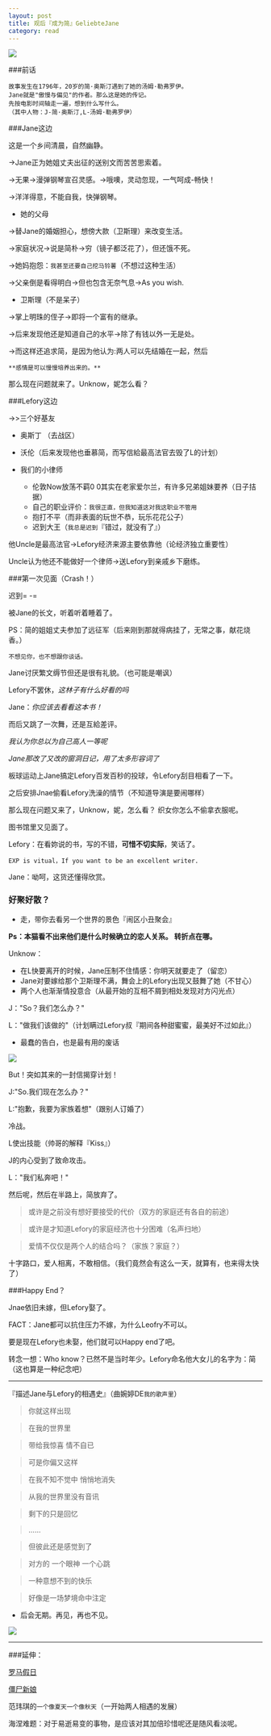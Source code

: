 ```yaml
---
layout: post
title: 观后『成为简』GeliebteJane
category: read
---
```


<img class="cover" src="/images/2014/10/read/BeJane/211c087d6277f9f2ff8fb.jpg" />

###前话

```
故事发生在1796年，20岁的简·奥斯汀遇到了她的汤姆·勒弗罗伊。
Jane就是"傲慢与偏见"的作者。那么这是她的传记。
先按电影时间轴走一遍，想到什么写什么。
（其中人物：J-简·奥斯汀,L-汤姆·勒弗罗伊）
```
###Jane这边

这是一个乡间清晨，自然幽静。

->Jane正为她姐丈夫出征的送别文而苦苦思索着。

->无果->漫弹钢琴宣召灵感。->哦噢，灵动忽现，一气呵成-畅快！

->洋洋得意，不能自我，快弹钢琴。

- 她的父母

->替Jane的婚姻担心，想傍大款（卫斯理）来改变生活。

->家庭状况->说是简朴->穷（镜子都泛花了），但还饿不死。

->她妈抱怨：`我甚至还要自己挖马铃薯`（不想过这种生活）

->父亲倒是看得明白->但也包含无奈气息->As you wish.

- 卫斯理（不是呆子）

->掌上明珠的侄子->即将一个富有的继承。

->后来发现他还是知道自己的水平->除了有钱以外一无是处。

->而这样还追求简，是因为他认为:两人可以先结婚在一起，然后

`**感情是可以慢慢培养出来的。**`

那么现在问题就来了。Unknow，妮怎么看？

###Lefory这边

->>三个好基友

- 奥斯丁 （去战区） 
- 沃伦（后来发现他也垂慕简，而写信給最高法官去毁了L的计划）

- 我们的小律师
  - 伦敦Now放荡不羁0 0其实在老家爱尔兰，有许多兄弟姐妹要养（日子拮据）
  - 自己的职业评价：`我很正直，但我知道这对我这职业不管用`
  - 抱打不平（而非表面的玩世不恭，玩乐花花公子）
  - 迟到大王（`我总是迟到`『错过，就没有了』）

他Uncle是最高法官->Lefory经济来源主要依靠他（论经济独立重要性）

Uncle认为他还不能做好一个律师->送Lefory到亲戚乡下磨练。

###第一次见面（Crash！）

迟到= -=

被Jane的长文，听着听着睡着了。

PS：简的姐姐丈夫参加了远征军（后来刚到那就得病挂了，无常之事，献花烧香。）

`不想见你，也不想跟你谈话。`

Jane讨厌繁文缛节但还是很有礼貌。（也可能是嘲讽）

Lefory不罢休，*这林子有什么好看的吗*

Jane：*你应该去看看这本书！*

而后又跳了一次舞，还是互給差评。

*我认为你总以为自己高人一等呢*

*Jane那改了又改的窗洞日记，用了太多形容词了*

板球运动上Jane搞定Lefory百发百秒的投球，令Lefory刮目相看了一下。   

之后安排Jnae偷看Lefory洗澡的情节（不知道导演是要闹哪样）

那么现在问题又来了，Unknow，妮，怎么看？ 织女你怎么不偷拿衣服呢。

图书馆里又见面了。

Lefory：在看妳说的书，写的不错，**可惜不切实际**，笑话了。

`EXP is vitual，If you want to be an excellent writer.`

Jane：呦呵，这货还懂得欣赏。 

### 好聚好散？

- 走，带你去看另一个世界的景色『闹区小丑聚会』

**Ps：本猫看不出来他们是什么时候确立的恋人关系。**
**转折点在哪。**

Unknow：

- 在L快要离开的时候，Jane压制不住情感：你明天就要走了（留恋）
- Jane对要嫁给那个卫斯理不满，舞会上的Lefory出现又鼓舞了她（不甘心）
- 两个人也渐渐情投意合（从最开始的互相不屑到相处发现对方闪光点）

J："So？我们怎么办？"

L："做我们该做的"（计划瞒过Lefory叔『期间各种甜蜜蜜，最美好不过如此』）

- 最蠢的告白，也是最有用的废话

<img class="cover" src="/images/2014/10/read/BeJane/201410072222518.jpg" />

But！突如其来的一封信揭穿计划！

J:"So.我们现在怎么办？"

L:"抱歉，我要为家族着想"（跟别人订婚了）

冷战。

L使出技能（帅哥的解释『Kiss』）

J的内心受到了致命攻击。

L："我们私奔吧！"

然后呢，然后在半路上，简放弃了。

> 或许是之前没有想好要接受的代价（双方的家庭还有各自的前途）

> 或许是才知道Lefory的家庭经济也十分困难（名声扫地）

> 爱情不仅仅是两个人的结合吗？（家族？家庭？）

十字路口，爱人相离，不敢相信。（我们竟然会有这么一天，就算有，也来得太快了）

###Happy End？

Jnae依旧未嫁，但Lefory娶了。

FACT：Jane都可以抗住压力不嫁，为什么Leofry不可以。

要是现在Lefory也未娶，他们就可以Happy end了吧。

转念一想：Who know？已然不是当时年少。Lefory命名他大女儿的名字为：简（这也算是一种纪念吧）

---

『描述Jane与Lefory的相遇史』（曲婉婷DE`我的歌声里`）


> 你就这样出现

> 在我的世界里

> 带给我惊喜 情不自已

> 可是你偏又这样

> 在我不知不觉中 悄悄地消失

> 从我的世界里没有音讯

> 剩下的只是回忆

> ......

> 但彼此还是感觉到了

> 对方的 一个眼神 一个心跳

> 一种意想不到的快乐

> 好像是一场梦境命中注定


- 后会无期。再见，再也不见。

<img class="cover" src="/images/2014/10/read/BeJane/20141007231412.jpg" />

---

###延伸：

[罗马假日](http://movie.douban.com/subject/1293839/)

[僵尸新娘](http://movie.douban.com/subject/1309060/)

范玮琪的`一个像夏天一个像秋天`（一开始两人相遇的发展）

海涅难题：对于易逝易变的事物，是应该对其加倍珍惜呢还是随风看淡呢。 

